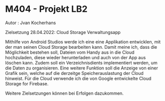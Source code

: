 # M404 - Projekt LB2

Autor : Jvan Kocherhans

Zielsetzung 28.04.2022: Cloud Storage Verwaltungsapp

Mithilfe von Android Studios werde ich eine eine Applikation entwicklen, mit der man seinen Cloud Storage bearbeiten kann. Damit meine ich, dass die Möglichkeit bestehen soll, Dateien vom Handy aus in die Cloud hochzuladen, diese wieder herunterladen und auch von der App aus löschen kann. Zudem soll ein Verzeichnisdients implementiert werden, um die Daten zu organisieren. Eine weitere Funktion soll die Anzeige von einer Grafik sein, welche auf die derzeitge Speicherauslastung der Cloud hinweist. Für die Cloud verwende ich die von Google entwickelte Cloud Storage for Firebase.

Weitere Zielsetzungen können bei Erfolgen dazukommen.



